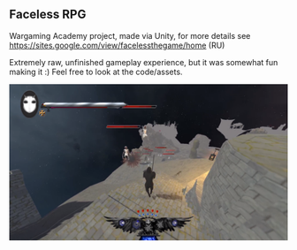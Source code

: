 ## Faceless RPG

Wargaming Academy project, made via Unity, for more details see https://sites.google.com/view/facelessthegame/home (RU)

Extremely raw, unfinished gameplay experience, but it was somewhat fun making it :)
Feel free to look at the code/assets.

![image](chrome_J34LcH8euE.png)
